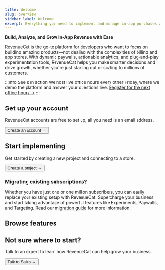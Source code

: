 ```yaml
---
title: Welcome
slug: overview
sidebar_label: Welcome
excerpt: Everything you need to implement and manage in-app purchases and subscriptions
---
```


**Build, Analyze, and Grow In-App Revenue with Ease**

RevenueCat is the go-to platform for developers who want to focus on building amazing products—not dealing with the complexities of billing and app stores. With dynamic paywalls, actionable analytics, and plug-and-play experimentation tools, RevenueCat helps you make smarter decisions and drive growth, whether you're just starting out or scaling to millions of customers.

:::info See it in action
We host live office hours every other Friday, where we demo the platform and answer your questions live. [Register for the next office hours →](https://app.livestorm.co/revenuecat/live-revenuecat-demo?type=detailed)
:::

## Set up your account

RevenueCat accounts are free to set up, all you need is an email address.

<Button href="https://app.revenuecat.com/signup"
target="\_blank">Create an account →</Button>

## Start implementing

Get started by creating a new project and connecting to a store.

<Button href="/docs/projects/overview">Create a project →</Button>

### Migrating existing subscriptions?

Whether you have just one or one million subscribers, you can easily replace your existing setup with RevenueCat. Supercharge your business and start taking advantage of powerful features like Experiments, Paywalls, and Targeting. Read our [migration guide](/migrating-to-revenuecat/migration-paths) for more information.

## Browse features

<FeatureItem 
  title="Entitlements & Subscription Status" 
  subtitle="Ensure customers have correct access even if your entitlement structure is complex." 
  link="/docs/getting-started/entitlements" 
  emoji="🔑"
/>

<FeatureItem
  title="Paywalls"
  subtitle="Remotely configure your product offering with powerful paywalls."
  link="/docs/tools/paywalls"
  emoji="💰"
/>

<FeatureItem
  title="Data, Analytics, & Integrations"
  subtitle="Clean, normalized subscription data at your fingertips and in every system."
  link="/docs/integrations/third-party-integrations"
  emoji="📈"
/>

<FeatureItem
  title="Experiments"
  subtitle="Run A/B tests to find the most effective pricing model."
  link="/docs/tools/experiments-v1"
  emoji="🧪"
/>

## Not sure where to start?

Talk to an expert to learn how RevenueCat can help grow your business.

<Button href="https://www.revenuecat.com/talk-to-sales/">Talk to Sales →</Button>
